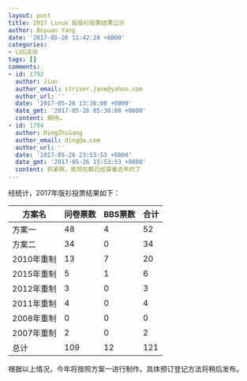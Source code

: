 ```yaml
---
layout: post
title: 2017 Linux 板版衫投票结果公示
author: Boyuan Yang
date: '2017-05-26 11:42:28 +0800'
categories:
- LUG活动
tags: []
comments:
- id: 1792
  author: Jian
  author_email: striver.jane@yahoo.com
  author_url: ''
  date: '2017-05-26 13:38:08 +0800'
  date_gmt: '2017-05-26 05:38:08 +0800'
  content: 期待…
- id: 1794
  author: DingZhiGang
  author_email: ding@a.com
  author_url: ''
  date: '2017-05-26 23:53:53 +0800'
  date_gmt: '2017-05-26 15:53:53 +0800'
  content: 抓紧啊，我现在都已经穿着去年的了
---
```

经统计，2017年版衫投票结果如下：

| 方案名 | 问卷票数 | BBS票数 | 合计 |
|----|----|----|----|
| 方案一 | 48 | 4 | 52 |
| 方案二 | 34 | 0 | 34 |
| 2010年重制 | 13 | 7 | 20 |
| 2015年重制 | 5 | 1 | 6 |
| 2012年重制 | 3 | 0 | 3 |
| 2011年重制 | 4 | 0 | 4 |
| 2008年重制 | 0 | 0 | 0 |
| 2007年重制 | 2 | 0 | 2 |
| 总计 | 109 | 12 | 121 |

根据以上情况，今年将按照方案一进行制作。具体预订登记方法将稍后发布。
